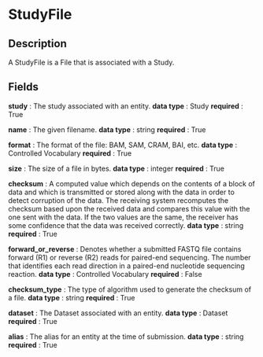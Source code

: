 # StudyFile

## Description

A StudyFile is a File that is associated with a Study.

## Fields


**study** : The study associated with an entity.
**data type** : Study
**required** : True

**name** : The given filename.
**data type** : string
**required** : True

**format** : The format of the file: BAM, SAM, CRAM, BAI, etc.
**data type** : Controlled Vocabulary
**required** : True

**size** : The size of a file in bytes.
**data type** : integer
**required** : True

**checksum** : A computed value which depends on the contents of a block of data and which is transmitted or stored along with the data in order to detect corruption of the data. The receiving system recomputes the checksum based upon the received data and compares this value with the one sent with the data. If the two values are the same, the receiver has some confidence that the data was received correctly.
**data type** : string
**required** : True

**forward_or_reverse** : Denotes whether a submitted FASTQ file contains forward (R1) or reverse (R2) reads for paired-end sequencing. The number that identifies each read direction in a paired-end nucleotide sequencing reaction.
**data type** : Controlled Vocabulary
**required** : False

**checksum_type** : The type of algorithm used to generate the checksum of a file.
**data type** : string
**required** : True

**dataset** : The Dataset associated with an entity.
**data type** : Dataset
**required** : True

**alias** : The alias for an entity at the time of submission.
**data type** : string
**required** : True
